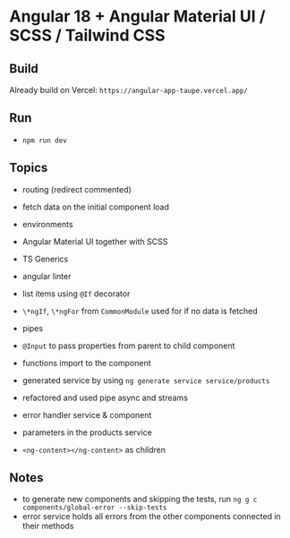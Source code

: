 # Angular 18 + Angular Material UI / SCSS / Tailwind CSS

## Build

Already build on Vercel: `https://angular-app-taupe.vercel.app/`

## Run

- `npm run dev`

## Topics

- routing (redirect commented)
- fetch data on the initial component load
- environments
- Angular Material UI together with SCSS
- TS Generics
- angular linter
- list items using `@If` decorator
- `\*ngIf`, `\*ngFor` from `CommonModule` used for if no data is fetched
- pipes
- `@Input` to pass properties from parent to child component
- functions import to the component

- generated service by using `ng generate service service/products`
- refactored and used pipe async and streams
- error handler service & component
- parameters in the products service

- `<ng-content></ng-content>` as children

## Notes

- to generate new components and skipping the tests, run `ng g c components/global-error --skip-tests`
- error service holds all errors from the other components connected in their methods
